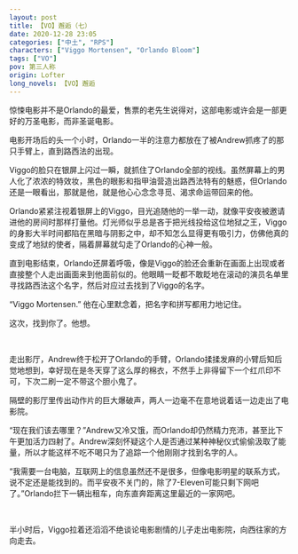 ```yaml
---
layout: post
title: 【VO】邂逅（七）
date: 2020-12-28 23:05
categories: ["中土", "RPS"]
characters: ["Viggo Mortensen", "Orlando Bloom"]
tags: ["VO"]
pov: 第三人称
origin: Lofter
long_novels: 【VO】邂逅
---
```


惊悚电影并不是Orlando的最爱，售票的老先生说得对，这部电影或许会是一部更好的万圣电影，而非圣诞电影。

电影开场后的头一个小时，Orlando一半的注意力都放在了被Andrew抓疼了的那只手臂上，直到路西法的出现。

Viggo的脸只在银屏上闪过一瞬，就抓住了Orlando全部的视线。虽然屏幕上的男人化了浓浓的特效妆，黑色的眼影和指甲油营造出路西法特有的魅惑，但Orlando还是一眼看出，那就是他，就是他心心念念寻觅、渴求命运带回来的他。

Orlando紧紧注视着银屏上的Viggo，目光追随他的一举一动，就像平安夜被邀请进他的房间时那样打量他。灯光师似乎总是吝于把光线投给这位地狱之王，Viggo的身影大半时间都陷在黑暗与阴影之中，却不知怎么显得更有吸引力，仿佛他真的变成了地狱的使者，隔着屏幕就勾走了Orlando的心神一般。

直到电影结束，Orlando还屏着呼吸，像是Viggo的脸还会重新在画面上出现或者直接整个人走出画面来到他面前似的。他眼睛一眨都不敢眨地在滚动的演员名单里寻找路西法这个名字，然后对应过去找到了Viggo的名字。

“Viggo Mortensen.” 他在心里默念着，把名字和拼写都用力地记住。

这次，找到你了。他想。

<br>

走出影厅，Andrew终于松开了Orlando的手臂，Orlando揉揉发麻的小臂后知后觉地想到，幸好现在是冬天穿了这么厚的棉衣，不然手上非得留下一个红爪印不可，下次二刷一定不带这个胆小鬼了。

隔壁的影厅里传出动作片的巨大爆破声，两人一边毫不在意地说着话一边走出了电影院。

“现在我们该去哪里？”Andrew又冷又饿，而Orlando却仍然精力充沛，甚至比下午更加活力四射了。Andrew深刻怀疑这个人是否通过某种神秘仪式偷偷汲取了能量，所以才能这样不吃不喝只为了追踪一个他刚刚才找到名字的人。

“我需要一台电脑，互联网上的信息虽然还不是很多，但像电影明星的联系方式，说不定还是能找到的。而平安夜不关门的，除了7-Eleven可能只剩下网吧了。”Orlando拦下一辆出租车，向东直奔距离这里最近的一家网吧。

<br>

半小时后，Viggo拉着还滔滔不绝谈论电影剧情的儿子走出电影院，向西往家的方向走去。
